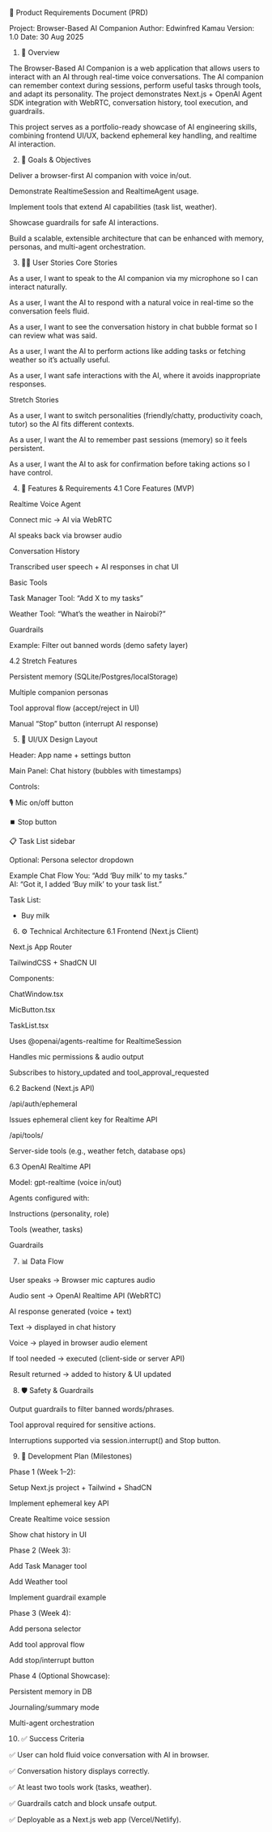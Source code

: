 📄 Product Requirements Document (PRD)

Project: Browser-Based AI Companion
Author: Edwinfred Kamau
Version: 1.0
Date: 30 Aug 2025

1. 📌 Overview

The Browser-Based AI Companion is a web application that allows users to interact with an AI through real-time voice conversations. The AI companion can remember context during sessions, perform useful tasks through tools, and adapt its personality. The project demonstrates Next.js + OpenAI Agent SDK integration with WebRTC, conversation history, tool execution, and guardrails.

This project serves as a portfolio-ready showcase of AI engineering skills, combining frontend UI/UX, backend ephemeral key handling, and realtime AI interaction.

2. 🎯 Goals & Objectives

Deliver a browser-first AI companion with voice in/out.

Demonstrate RealtimeSession and RealtimeAgent usage.

Implement tools that extend AI capabilities (task list, weather).

Showcase guardrails for safe AI interactions.

Build a scalable, extensible architecture that can be enhanced with memory, personas, and multi-agent orchestration.

3. 🧑‍💻 User Stories
Core Stories

As a user, I want to speak to the AI companion via my microphone so I can interact naturally.

As a user, I want the AI to respond with a natural voice in real-time so the conversation feels fluid.

As a user, I want to see the conversation history in chat bubble format so I can review what was said.

As a user, I want the AI to perform actions like adding tasks or fetching weather so it’s actually useful.

As a user, I want safe interactions with the AI, where it avoids inappropriate responses.

Stretch Stories

As a user, I want to switch personalities (friendly/chatty, productivity coach, tutor) so the AI fits different contexts.

As a user, I want the AI to remember past sessions (memory) so it feels persistent.

As a user, I want the AI to ask for confirmation before taking actions so I have control.

4. 🔑 Features & Requirements
4.1 Core Features (MVP)

Realtime Voice Agent

Connect mic → AI via WebRTC

AI speaks back via browser audio

Conversation History

Transcribed user speech + AI responses in chat UI

Basic Tools

Task Manager Tool: “Add X to my tasks”

Weather Tool: “What’s the weather in Nairobi?”

Guardrails

Example: Filter out banned words (demo safety layer)

4.2 Stretch Features

Persistent memory (SQLite/Postgres/localStorage)

Multiple companion personas

Tool approval flow (accept/reject in UI)

Manual “Stop” button (interrupt AI response)

5. 🎨 UI/UX Design
Layout

Header: App name + settings button

Main Panel: Chat history (bubbles with timestamps)

Controls:

🎙️ Mic on/off button

⏹️ Stop button

📋 Task List sidebar

Optional: Persona selector dropdown

Example Chat Flow
You: “Add ‘Buy milk’ to my tasks.”  
AI: “Got it, I added ‘Buy milk’ to your task list.”  

Task List:  
- Buy milk

6. ⚙️ Technical Architecture
6.1 Frontend (Next.js Client)

Next.js App Router

TailwindCSS + ShadCN UI

Components:

ChatWindow.tsx

MicButton.tsx

TaskList.tsx

Uses @openai/agents-realtime for RealtimeSession

Handles mic permissions & audio output

Subscribes to history_updated and tool_approval_requested

6.2 Backend (Next.js API)

/api/auth/ephemeral

Issues ephemeral client key for Realtime API

/api/tools/

Server-side tools (e.g., weather fetch, database ops)

6.3 OpenAI Realtime API

Model: gpt-realtime (voice in/out)

Agents configured with:

Instructions (personality, role)

Tools (weather, tasks)

Guardrails

7. 📊 Data Flow

User speaks → Browser mic captures audio

Audio sent → OpenAI Realtime API (WebRTC)

AI response generated (voice + text)

Text → displayed in chat history

Voice → played in browser audio element

If tool needed → executed (client-side or server API)

Result returned → added to history & UI updated

8. 🛡️ Safety & Guardrails

Output guardrails to filter banned words/phrases.

Tool approval required for sensitive actions.

Interruptions supported via session.interrupt() and Stop button.

9. 📅 Development Plan (Milestones)

Phase 1 (Week 1–2):

Setup Next.js project + Tailwind + ShadCN

Implement ephemeral key API

Create Realtime voice session

Show chat history in UI

Phase 2 (Week 3):

Add Task Manager tool

Add Weather tool

Implement guardrail example

Phase 3 (Week 4):

Add persona selector

Add tool approval flow

Add stop/interrupt button

Phase 4 (Optional Showcase):

Persistent memory in DB

Journaling/summary mode

Multi-agent orchestration

10. ✅ Success Criteria

✅ User can hold fluid voice conversation with AI in browser.

✅ Conversation history displays correctly.

✅ At least two tools work (tasks, weather).

✅ Guardrails catch and block unsafe output.

✅ Deployable as a Next.js web app (Vercel/Netlify).
